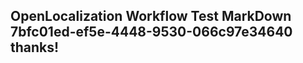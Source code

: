 <properties
ms.topic="hero-topic"
ms.test1="hero-topic"
ms.test2="test"/>

## OpenLocalization Workflow Test MarkDown 7bfc01ed-ef5e-4448-9530-066c97e34640 thanks!
